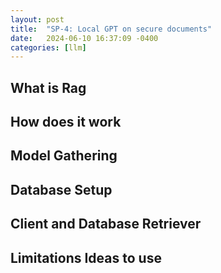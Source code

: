 ```yaml
---
layout: post
title:  "SP-4: Local GPT on secure documents"
date:   2024-06-10 16:37:09 -0400
categories: [llm]
---
```


## What is Rag

## How does it work

## Model Gathering

## Database Setup

## Client and Database Retriever 

## Limitations Ideas to use
